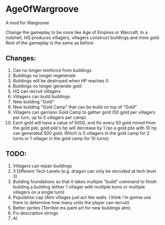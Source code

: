 # AgeOfWargroove
A mod for Wargroove

Change the gameplay to be more like Age of Empires or Warcraft. In a nutshell, HQ produces villagers, villagers construct buildings and mine gold. Rest of the gameplay is the same as before

## Changes:
1. Can no longer reinforce from buildings
1. Buildings no longer regenerate
1. Buildings will be destroyed when HP reaches 0
1. Buildings no longer generate gold
1. HQ can recruit villagers
1. Villagers can build buildings
1. New building "Gold"
1. New building "Gold Camp" that can be build on top of "Gold"
1. Villagers can garrison Gold Camp to gather gold (50 gold per villagers per turn, up to 5 villagers per camp)
1. Each gold will have a value of 5000, and for every 50 gold mined from the gold pile, gold pile's hp will decrease by 1 (so a gold pile with 10 hp can generated 500 gold. Which is 5 villagers in the gold camp for 2 turns or 1 villager in the gold camp for 10 turns)

## TODO:
1. Villagers can repair buildings
1. 3 Different Tech Levels (e.g. dragon can only be recruited at tech level 3)
1. Building foundations so that it takes multiple "build" command to finish building a building (either 1 villager with multiple turns or multiple villagers on a single turn)
1. Population cap (Atm villages just act like walls. I think i'm gonna use them to determine how many units the player can recruit)
1. Better sprites (Terrible ms paint art for new buildings atm)
1. Fix description strings
1. AI
